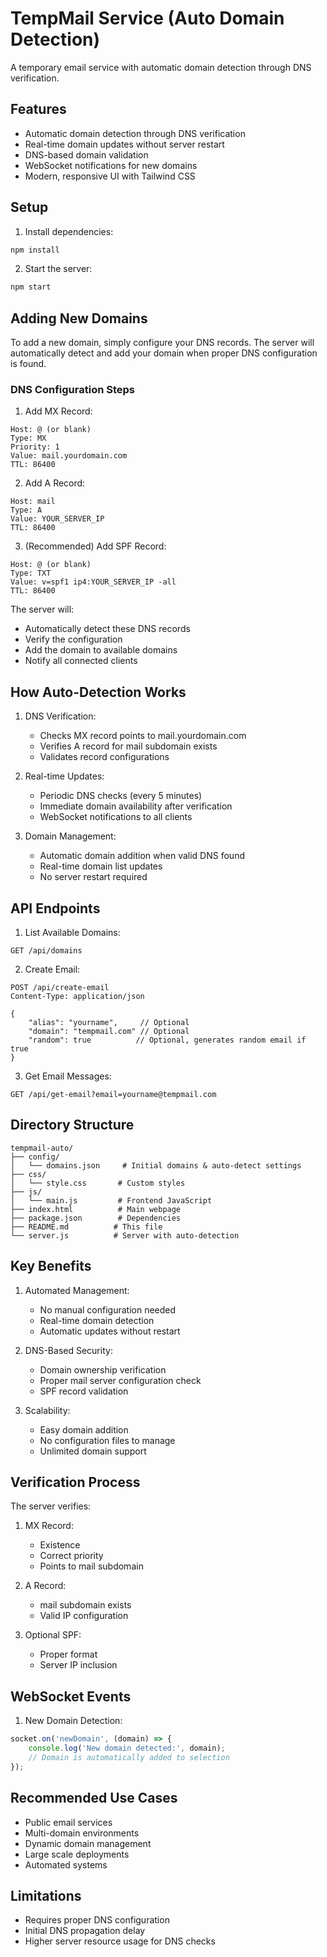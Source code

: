 # TempMail Service (Auto Domain Detection)

A temporary email service with automatic domain detection through DNS verification.

## Features

- Automatic domain detection through DNS verification
- Real-time domain updates without server restart
- DNS-based domain validation
- WebSocket notifications for new domains
- Modern, responsive UI with Tailwind CSS

## Setup

1. Install dependencies:
```bash
npm install
```

2. Start the server:
```bash
npm start
```

## Adding New Domains

To add a new domain, simply configure your DNS records. The server will automatically detect and add your domain when proper DNS configuration is found.

### DNS Configuration Steps

1. Add MX Record:
```
Host: @ (or blank)
Type: MX
Priority: 1
Value: mail.yourdomain.com
TTL: 86400
```

2. Add A Record:
```
Host: mail
Type: A
Value: YOUR_SERVER_IP
TTL: 86400
```

3. (Recommended) Add SPF Record:
```
Host: @ (or blank)
Type: TXT
Value: v=spf1 ip4:YOUR_SERVER_IP -all
TTL: 86400
```

The server will:
- Automatically detect these DNS records
- Verify the configuration
- Add the domain to available domains
- Notify all connected clients

## How Auto-Detection Works

1. DNS Verification:
   - Checks MX record points to mail.yourdomain.com
   - Verifies A record for mail subdomain exists
   - Validates record configurations

2. Real-time Updates:
   - Periodic DNS checks (every 5 minutes)
   - Immediate domain availability after verification
   - WebSocket notifications to all clients

3. Domain Management:
   - Automatic domain addition when valid DNS found
   - Real-time domain list updates
   - No server restart required

## API Endpoints

1. List Available Domains:
```
GET /api/domains
```

2. Create Email:
```
POST /api/create-email
Content-Type: application/json

{
    "alias": "yourname",     // Optional
    "domain": "tempmail.com" // Optional
    "random": true          // Optional, generates random email if true
}
```

3. Get Email Messages:
```
GET /api/get-email?email=yourname@tempmail.com
```

## Directory Structure

```
tempmail-auto/
├── config/
│   └── domains.json     # Initial domains & auto-detect settings
├── css/
│   └── style.css       # Custom styles
├── js/
│   └── main.js         # Frontend JavaScript
├── index.html          # Main webpage
├── package.json        # Dependencies
├── README.md          # This file
└── server.js          # Server with auto-detection
```

## Key Benefits

1. Automated Management:
   - No manual configuration needed
   - Real-time domain detection
   - Automatic updates without restart

2. DNS-Based Security:
   - Domain ownership verification
   - Proper mail server configuration check
   - SPF record validation

3. Scalability:
   - Easy domain addition
   - No configuration files to manage
   - Unlimited domain support

## Verification Process

The server verifies:
1. MX Record:
   - Existence
   - Correct priority
   - Points to mail subdomain

2. A Record:
   - mail subdomain exists
   - Valid IP configuration

3. Optional SPF:
   - Proper format
   - Server IP inclusion

## WebSocket Events

1. New Domain Detection:
```javascript
socket.on('newDomain', (domain) => {
    console.log('New domain detected:', domain);
    // Domain is automatically added to selection
});
```

## Recommended Use Cases

- Public email services
- Multi-domain environments
- Dynamic domain management
- Large scale deployments
- Automated systems

## Limitations

- Requires proper DNS configuration
- Initial DNS propagation delay
- Higher server resource usage for DNS checks
